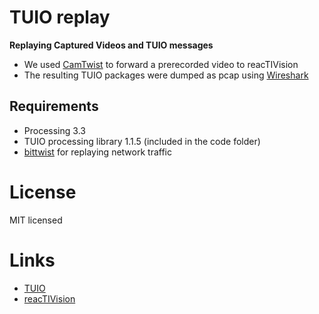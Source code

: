 # TUIO replay

__Replaying Captured Videos and TUIO messages__

- We used [CamTwist](http://camtwiststudio.com/˘) to forward a prerecorded video to reacTIVision  
- The resulting TUIO packages were dumped as pcap using [Wireshark](https://www.wireshark.org/)

## Requirements

- Processing 3.3
- TUIO processing library 1.1.5  (included in the code folder)
- [bittwist]( http://bittwist.sourceforge.net/) for replaying network traffic

# License

MIT licensed

# Links

- [TUIO](http://www.tuio.org/)
- [reacTIVision](https://github.com/mkalten/reacTIVision)
